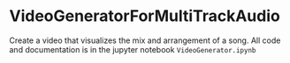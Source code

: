 # VideoGeneratorForMultiTrackAudio
Create a video that visualizes the mix and arrangement of a song.
All code and documentation is in the jupyter notebook `VideoGenerator.ipynb`
